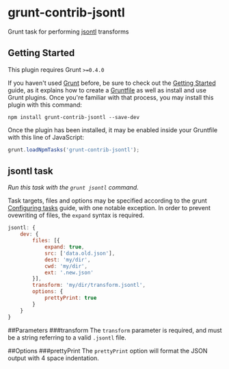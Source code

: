 grunt-contrib-jsontl
====================

Grunt task for performing [jsontl](http://github.com/DoublePrecisionSoftware/jsontl) transforms

## Getting Started
This plugin requires Grunt `>=0.4.0`

If you haven't used [Grunt](http://gruntjs.com/) before, be sure to check out the [Getting Started](http://gruntjs.com/getting-started) guide, as it explains how to create a [Gruntfile](http://gruntjs.com/sample-gruntfile) as well as install and use Grunt plugins. Once you're familiar with that process, you may install this plugin with this command:

```shell
npm install grunt-contrib-jsontl --save-dev
```

Once the plugin has been installed, it may be enabled inside your Gruntfile with this line of JavaScript:

```js
grunt.loadNpmTasks('grunt-contrib-jsontl');
```

## jsontl task
_Run this task with the `grunt jsontl` command._

Task targets, files and options may be specified according to the grunt [Configuring tasks](http://gruntjs.com/configuring-tasks) guide, with one notable exception.  In order to prevent ovewriting of files, the `expand` syntax is required.

```javascript
jsontl: {
	dev: {
		files: [{
			expand: true,
			src: ['data.old.json'],
			dest: 'my/dir',
			cwd: 'my/dir',
			ext: '.new.json'
		}],
		transform: 'my/dir/transform.jsontl',
		options: {
			prettyPrint: true
		}
	}
}
```

##Parameters
###transform
The `transform` parameter is required, and must be a string referring to a valid `.jsontl` file.

##Options
###prettyPrint
The `prettyPrint` option will format the JSON output with 4 space indentation.